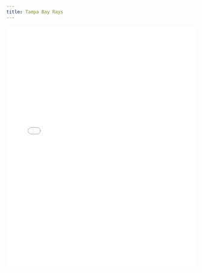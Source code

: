 ```yaml
---
title: Tampa Bay Rays
---
```


<iframe id="igraph" scrolling="no" style="border:none;" seamless="seamless" src="/plots/MLB/TBR.html" height="640" width="100%"></iframe>